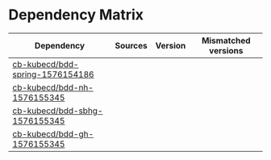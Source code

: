 # Dependency Matrix

Dependency | Sources | Version | Mismatched versions
---------- | ------- | ------- | -------------------
[cb-kubecd/bdd-spring-1576154186](https://github.com/cb-kubecd/bdd-spring-1576154186.git) |  | []() | 
[cb-kubecd/bdd-nh-1576155345](https://github.com/cb-kubecd/bdd-nh-1576155345.git) |  | []() | 
[cb-kubecd/bdd-sbhg-1576155345](https://github.com/cb-kubecd/bdd-sbhg-1576155345.git) |  | []() | 
[cb-kubecd/bdd-gh-1576155345](https://github.com/cb-kubecd/bdd-gh-1576155345.git) |  | []() | 
